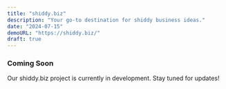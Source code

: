 ```yaml
---
title: "shiddy.biz"
description: "Your go-to destination for shiddy business ideas."
date: "2024-07-15"
demoURL: "https://shiddy.biz/"
draft: true
---
```


### Coming Soon

Our shiddy.biz project is currently in development. Stay tuned for updates!
